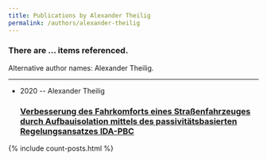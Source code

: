 ```yaml
---
title: Publications by Alexander Theilig
permalink: /authors/alexander-theilig
---
```


<h3 id="number-posts">There are ... items referenced.</h3>
<p id='info-authors'>Alternative author names: Alexander Theilig.</p>
<hr />
<ul class="post-list">
<li><span class='post-meta'>2020 -- Alexander Theilig</span><h3><a class='post-link' href="{{ site.baseurl }}/verbesserung-des-fahrkomforts-eines-strassenfahrzeuges-durch-aufbauisolation-mittels-des-passivitatsbasierten-regelungsansatzes-ida-pbc">Verbesserung des Fahrkomforts eines Straßenfahrzeuges durch Aufbauisolation mittels des passivitätsbasierten Regelungsansatzes IDA-PBC</a></h3></li>

</ul>
{% include count-posts.html %}
